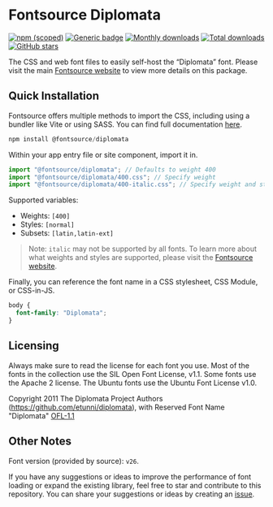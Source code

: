 # Fontsource Diplomata

[![npm (scoped)](https://img.shields.io/npm/v/@fontsource/diplomata?color=brightgreen)](https://www.npmjs.com/package/@fontsource/diplomata) [![Generic badge](https://img.shields.io/badge/fontsource-passing-brightgreen)](https://github.com/fontsource/fontsource) [![Monthly downloads](https://badgen.net/npm/dm/@fontsource/diplomata)](https://github.com/fontsource/fontsource) [![Total downloads](https://badgen.net/npm/dt/@fontsource/diplomata)](https://github.com/fontsource/fontsource) [![GitHub stars](https://img.shields.io/github/stars/fontsource/fontsource.svg?style=social&label=Star)](https://github.com/fontsource/fontsource/stargazers)

The CSS and web font files to easily self-host the “Diplomata” font. Please visit the main [Fontsource website](https://fontsource.org/fonts/diplomata) to view more details on this package.

## Quick Installation

Fontsource offers multiple methods to import the CSS, including using a bundler like Vite or using SASS. You can find full documentation [here](https://fontsource.org/docs/getting-started/introduction).

```javascript
npm install @fontsource/diplomata
```

Within your app entry file or site component, import it in.

```javascript
import "@fontsource/diplomata"; // Defaults to weight 400
import "@fontsource/diplomata/400.css"; // Specify weight
import "@fontsource/diplomata/400-italic.css"; // Specify weight and style
```

Supported variables:
- Weights: `[400]`
- Styles: `[normal]`
- Subsets: `[latin,latin-ext]`

> Note: `italic` may not be supported by all fonts. To learn more about what weights and styles are supported, please visit the [Fontsource website](https://fontsource.org/fonts/diplomata).

Finally, you can reference the font name in a CSS stylesheet, CSS Module, or CSS-in-JS.

```css
body {
  font-family: "Diplomata";
}
```

## Licensing
Always make sure to read the license for each font you use. Most of the fonts in the collection use the SIL Open Font License, v1.1. Some fonts use the Apache 2 license. The Ubuntu fonts use the Ubuntu Font License v1.0.

Copyright 2011 The Diplomata Project Authors (https://github.com/etunni/diplomata), with Reserved Font Name "Diplomata"
[OFL-1.1](http://scripts.sil.org/OFL)

## Other Notes
Font version (provided by source): `v26`.

If you have any suggestions or ideas to improve the performance of font loading or expand the existing library, feel free to star and contribute to this repository. You can share your suggestions or ideas by creating an [issue](https://github.com/fontsource/fontsource/issues).